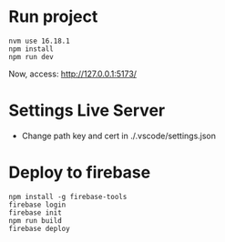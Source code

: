 # Run project
```
nvm use 16.18.1
npm install
npm run dev
```
Now, access: http://127.0.0.1:5173/ 

# Settings Live Server
- Change path key and cert in ./.vscode/settings.json

# Deploy to firebase
```
npm install -g firebase-tools
firebase login
firebase init
npm run build
firebase deploy
```
